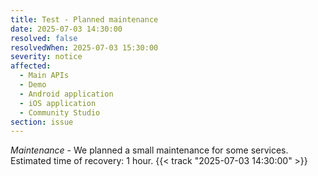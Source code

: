 ```yaml
---
title: Test - Planned maintenance
date: 2025-07-03 14:30:00
resolved: false
resolvedWhen: 2025-07-03 15:30:00
severity: notice
affected:
  - Main APIs
  - Demo
  - Android application
  - iOS application
  - Community Studio
section: issue
---
```


*Maintenance* - We planned a small maintenance for some services. Estimated time of recovery: 1 hour. {{< track "2025-07-03 14:30:00" >}}
